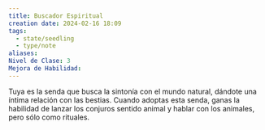 ```yaml
---
title: Buscador Espiritual
creation date: 2024-02-16 18:09
tags:
  - state/seedling
  - type/note
aliases: 
Nivel de Clase: 3
Mejora de Habilidad:
---
```

Tuya es la senda que busca la sintonía con el mundo natural, dándote una íntima relación con las
bestias. Cuando adoptas esta senda, ganas la habilidad de lanzar los conjuros sentido animal y hablar con los animales, pero sólo como rituales.


